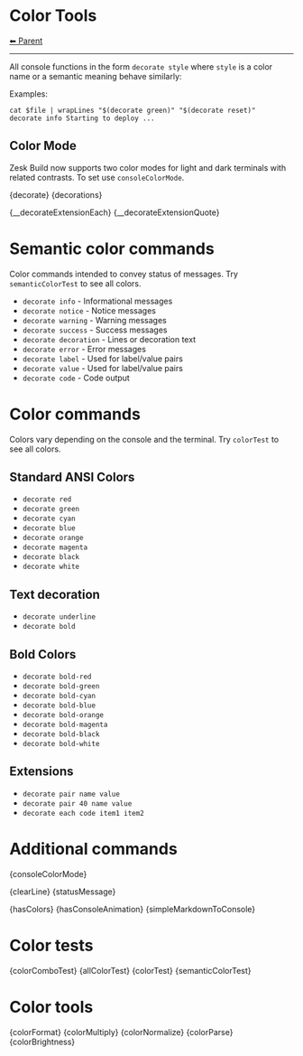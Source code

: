 # Color Tools

<!-- TEMPLATE header 2 -->
[⬅ Parent ](../)
<hr />

All console functions in the form `decorate style` where `style` is a color name or a semantic meaning behave similarly:

Examples:

    cat $file | wrapLines "$(decorate green)" "$(decorate reset)"
    decorate info Starting to deploy ...

## Color Mode

Zesk Build now supports two color modes for light and dark terminals with related contrasts. To set use `consoleColorMode`.

{decorate}
{decorations}

{__decorateExtensionEach}
{__decorateExtensionQuote}

# Semantic color commands

Color commands intended to convey status of messages. Try `semanticColorTest` to see all colors.

- `decorate info` - Informational messages
- `decorate notice` - Notice messages
- `decorate warning` - Warning messages
- `decorate success` - Success messages
- `decorate decoration` - Lines or decoration text
- `decorate error` - Error messages
- `decorate label` - Used for label/value pairs
- `decorate value` - Used for label/value pairs
- `decorate code` - Code output

# Color commands

Colors vary depending on the console and the terminal. Try `colorTest` to see all colors.

## Standard ANSI Colors

- `decorate red`
- `decorate green`
- `decorate cyan`
- `decorate blue`
- `decorate orange`
- `decorate magenta`
- `decorate black`
- `decorate white`

## Text decoration

- `decorate underline`
- `decorate bold`

## Bold Colors

- `decorate bold-red`
- `decorate bold-green`
- `decorate bold-cyan`
- `decorate bold-blue`
- `decorate bold-orange`
- `decorate bold-magenta`
- `decorate bold-black`
- `decorate bold-white`

## Extensions

- `decorate pair name value`
- `decorate pair 40 name value`
- `decorate each code item1 item2`

# Additional commands

{consoleColorMode}

{clearLine}
{statusMessage}

{hasColors}
{hasConsoleAnimation}
{simpleMarkdownToConsole}

# Color tests

{colorComboTest}
{allColorTest}
{colorTest}
{semanticColorTest}

# Color tools

{colorFormat}
{colorMultiply}
{colorNormalize}
{colorParse}
{colorBrightness}
